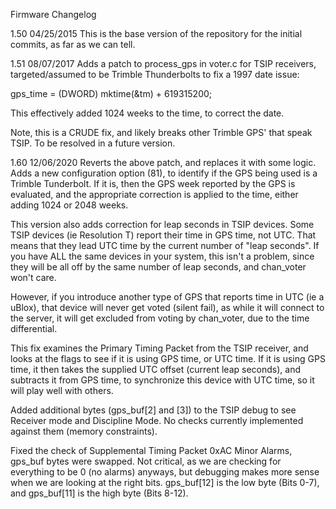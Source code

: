 Firmware Changelog

1.50 04/25/2015
This is the base version of the repository for the initial commits, as far as we can tell.

1.51 08/07/2017
Adds a patch to process_gps in voter.c for TSIP receivers, targeted/assumed to be Trimble Thunderbolts to fix a 1997 date issue:

gps_time = (DWORD) mktime(&tm) + 619315200; 

This effectively added 1024 weeks to the time, to correct the date.

Note, this is a CRUDE fix, and likely breaks other Trimble GPS' that speak TSIP. To be resolved in a future version.


1.60 12/06/2020
Reverts the above patch, and replaces it with some logic. Adds a new configuration option (81), to identify if the GPS being used is a Trimble Tunderbolt. If it is, then the GPS week reported by the GPS is evaluated, and the appropriate correction is applied to the time, either adding 1024 or 2048 weeks.

This version also adds correction for leap seconds in TSIP devices. Some TSIP devices (ie Resolution T) report their time in GPS time, not UTC. That means that they lead UTC time by the current number of "leap seconds". If you have ALL the same devices in your system, this isn't a problem, since they will be all off by the same number of leap seconds, and chan_voter won't care.

However, if you introduce another type of GPS that reports time in UTC (ie a uBlox), that device will never get voted (silent fail), as while it will connect to the server, it will get excluded from voting by chan_voter, due to the time differential.

This fix examines the Primary Timing Packet from the TSIP receiver, and looks at the flags to see if it is using GPS time, or UTC time. If it is using GPS time, it then takes the supplied UTC offset (current leap seconds), and subtracts it from GPS time, to synchronize this device with UTC time, so it will play well with others.

Added additional bytes (gps_buf[2] and [3]) to the TSIP debug to see Receiver mode and Discipline Mode. No checks currently implemented against them (memory constraints).

Fixed the check of Supplemental Timing Packet 0xAC Minor Alarms, gps_buf bytes were swapped. Not critical, as we are checking for everything to be 0 (no alarms) anyways, but debugging makes more sense when we are looking at the right bits. gps_buf[12] is the low byte (Bits 0-7), and gps_buf[11] is the high byte (Bits 8-12).

